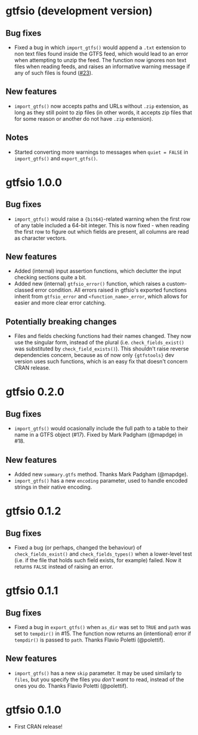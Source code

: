 # gtfsio (development version)

## Bug fixes

- Fixed a bug in which `import_gtfs()` would append a `.txt` extension to non text files found inside the GTFS feed, which would lead to an error when attempting to unzip the feed. The function now ignores non text files when reading feeds, and raises an informative warning message if any of such files is found ([#23](https://github.com/r-transit/gtfsio/issues/23)).

## New features

- `import_gtfs()` now accepts paths and URLs without `.zip` extension, as long as they still point to zip files (in other words, it accepts zip files that for some reason or another do not have `.zip` extension).

## Notes

- Started converting more warnings to messages when `quiet = FALSE` in `import_gtfs()` and `export_gtfs()`.

# gtfsio 1.0.0

## Bug fixes

- `import_gtfs()` would raise a `{bit64}`-related warning when the first row of any table included a 64-bit integer. This is now fixed - when reading the first row to figure out which fields are present, all columns are read as character vectors.

## New features

- Added (internal) input assertion functions, which declutter the input checking sections quite a bit.
- Added new (internal) `gtfsio_error()` function, which raises a custom-classed error condition. All errors raised in gtfsio's exported functions inherit from `gtfsio_error` and `<function_name>_error`, which allows for easier and more clear error catching.

## Potentially breaking changes

- Files and fields checking functions had their names changed. They now use the singular form, instead of the plural (i.e. `check_fields_exist()` was substituted by `check_field_exists()`). This shouldn't raise reverse dependencies concern, because as of now only `{gtfstools}` dev version uses such functions, which is an easy fix that doesn't concern CRAN release.

# gtfsio 0.2.0

## Bug fixes

- `import_gtfs()` would ocasionally include the full path to a table to their name in a GTFS object (#17). Fixed by Mark Padgham (@mapdge) in #18.

## New features

- Added new `summary.gtfs` method. Thanks Mark Padgham (@mapdge).
- `import_gtfs()` has a new `encoding` parameter, used to handle encoded strings in their native encoding.

# gtfsio 0.1.2

## Bug fixes

- Fixed a bug (or perhaps, changed the behaviour) of `check_fields_exist()` and `check_fields_types()` when a lower-level test (i.e. if the file that holds such field exists, for example) failed. Now it returns `FALSE` instead of raising an error.

# gtfsio 0.1.1

## Bug fixes

- Fixed a bug in `export_gtfs()` when `as_dir` was set to `TRUE` and `path` was set to `tempdir()` in #15. The function now returns an (intentional) error if `tempdir()` is passed to `path`. Thanks Flavio Poletti (@polettif).

## New features

- `import_gtfs()` has a new `skip` parameter. It may be used similarly to `files`, but you specify the files you *don't want* to read, instead of the ones you do. Thanks Flavio Poletti (@polettif).

# gtfsio 0.1.0

- First CRAN release!

